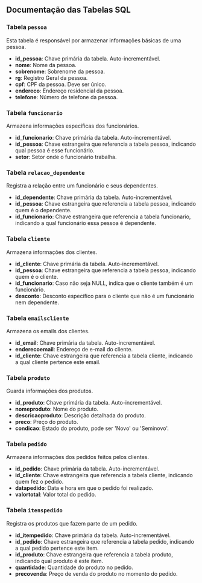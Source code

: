 ## Documentação das Tabelas SQL

### Tabela `pessoa`

Esta tabela é responsável por armazenar informações básicas de uma pessoa.

- **id_pessoa**: Chave primária da tabela. Auto-incrementável.
- **nome**: Nome da pessoa.
- **sobrenome**: Sobrenome da pessoa.
- **rg**: Registro Geral da pessoa.
- **cpf**: CPF da pessoa. Deve ser único.
- **endereco**: Endereço residencial da pessoa.
- **telefone**: Número de telefone da pessoa.

### Tabela `funcionario`

Armazena informações específicas dos funcionários.

- **id_funcionario**: Chave primária da tabela. Auto-incrementável.
- **id_pessoa**: Chave estrangeira que referencia a tabela pessoa, indicando qual pessoa é esse funcionário.
- **setor**: Setor onde o funcionário trabalha.

### Tabela `relacao_dependente`

Registra a relação entre um funcionário e seus dependentes.

- **id_dependente**: Chave primária da tabela. Auto-incrementável.
- **id_pessoa**: Chave estrangeira que referencia a tabela pessoa, indicando quem é o dependente.
- **id_funcionario**: Chave estrangeira que referencia a tabela funcionario, indicando a qual funcionário essa pessoa é dependente.

### Tabela `cliente`

Armazena informações dos clientes.

- **id_cliente**: Chave primária da tabela. Auto-incrementável.
- **id_pessoa**: Chave estrangeira que referencia a tabela pessoa, indicando quem é o cliente.
- **id_funcionario**: Caso não seja NULL, indica que o cliente também é um funcionário.
- **desconto**: Desconto específico para o cliente que não é um funcionário nem dependente.

### Tabela `emailscliente`

Armazena os emails dos clientes.

- **id_email**: Chave primária da tabela. Auto-incrementável.
- **enderecoemail**: Endereço de e-mail do cliente.
- **id_cliente**: Chave estrangeira que referencia a tabela cliente, indicando a qual cliente pertence este email.

### Tabela `produto`

Guarda informações dos produtos.

- **id_produto**: Chave primária da tabela. Auto-incrementável.
- **nomeproduto**: Nome do produto.
- **descricaoproduto**: Descrição detalhada do produto.
- **preco**: Preço do produto.
- **condicao**: Estado do produto, pode ser 'Novo' ou 'Seminovo'.

### Tabela `pedido`

Armazena informações dos pedidos feitos pelos clientes.

- **id_pedido**: Chave primária da tabela. Auto-incrementável.
- **id_cliente**: Chave estrangeira que referencia a tabela cliente, indicando quem fez o pedido.
- **datapedido**: Data e hora em que o pedido foi realizado.
- **valortotal**: Valor total do pedido.

### Tabela `itenspedido`

Registra os produtos que fazem parte de um pedido.

- **id_itempedido**: Chave primária da tabela. Auto-incrementável.
- **id_pedido**: Chave estrangeira que referencia a tabela pedido, indicando a qual pedido pertence este item.
- **id_produto**: Chave estrangeira que referencia a tabela produto, indicando qual produto é este item.
- **quantidade**: Quantidade do produto no pedido.
- **precovenda**: Preço de venda do produto no momento do pedido.
